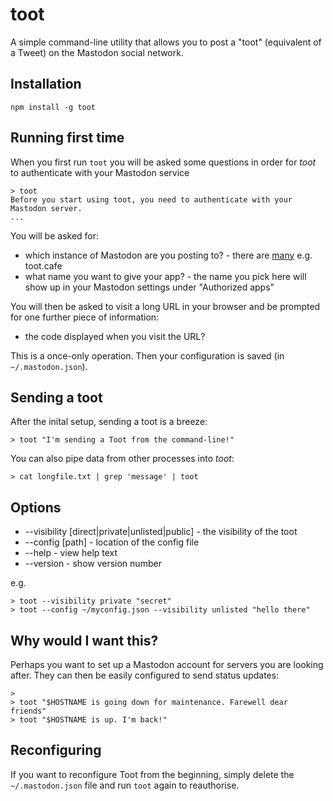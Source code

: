 # toot

A simple command-line utility that allows you to post a "toot" (equivalent of a Tweet) on the Mastodon social network.

## Installation

    npm install -g toot

## Running first time

When you first run `toot` you will be asked some questions in order for *toot* to authenticate with your Mastodon service

    > toot
    Before you start using toot, you need to authenticate with your Mastodon server.
    ...

You will be asked for:

- which instance of Mastodon are you posting to? - there are [many](https://instances.mastodon.xyz/) e.g. toot.cafe
- what name you want to give your app? - the name you pick here will show up in your Mastodon settings under "Authorized apps"

You will then be asked to visit a long URL in your browser and be prompted for one further piece of information:

- the code displayed when you visit the URL?

This is a once-only operation. Then your configuration is saved (in `~/.mastodon.json`).

## Sending a toot

After the inital setup, sending a toot is a breeze:

    > toot "I'm sending a Toot from the command-line!"

You can also pipe data from other processes into *toot*:

    > cat longfile.txt | grep 'message' | toot
    
## Options

* --visibility [direct|private|unlisted|public] - the visibility of the toot
* --config [path] - location of the config file
* --help - view help text
* --version - show version number

e.g.

    > toot --visibility private "secret"
    > toot --config ~/myconfig.json --visibility unlisted "hello there"

## Why would I want this?

Perhaps you want to set up a Mastodon account for servers you are looking after. They can then be easily configured
to send status updates:
 
    > 
    > toot "$HOSTNAME is going down for maintenance. Farewell dear friends"
    > toot "$HOSTNAME is up. I'm back!"
 
 ## Reconfiguring
 
If you want to reconfigure Toot from the beginning, simply delete the `~/.mastodon.json` file and run `toot` again to reauthorise.

